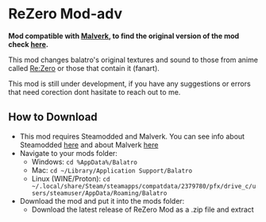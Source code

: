 # ReZero Mod-adv <a name = "rezero_mod"></a>

**Mod compatible with [Malverk](https://github.com/Eremel/Malverk), to find the original version of the mod check [here](https://github.com/Rysio1235/ReZero-Mod).**

This mod changes balatro's original textures and sound to those from anime called [Re:Zero](https://rezero.fandom.com/wiki/Re:Zero_Wiki) or those that contain it (fanart).

This mod is still under development, if you have any suggestions or errors that need corection dont hasitate to reach out to me.

## How to Download <a name = "how_to_download"></a>

- This mod requires Steamodded and Malverk. You can see info about Steamodded [here](https://github.com/Steamopollys/Steamodded)
and about Malverk [here](https://github.com/Eremel/Malverk)
- Navigate to your mods folder:
  - Windows: `cd %AppData%/Balatro`
  - Mac: `cd ~/Library/Application Support/Balatro`
  - Linux (WINE/Proton): `cd ~/.local/share/Steam/steamapps/compatdata/2379780/pfx/drive_c/users/steamuser/AppData/Roaming/Balatro`
- Download the mod and put it into the mods folder:
  - Download the latest release of ReZero Mod as a .zip file and extract
